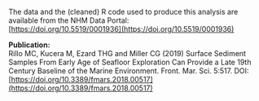 The data and the (cleaned) R code used to produce this analysis are available from the NHM Data Portal:  
[https://doi.org/10.5519/0001936](https://doi.org/10.5519/0001936)  

__Publication:__  
Rillo MC, Kucera M, Ezard THG and Miller CG (2019) Surface Sediment Samples From Early Age of Seafloor Exploration Can Provide a Late 19th Century Baseline of the Marine Environment. Front. Mar. Sci. 5:517. DOI: [https://doi.org/10.3389/fmars.2018.00517](https://doi.org/10.3389/fmars.2018.00517) 






